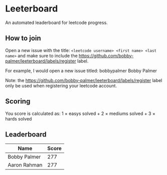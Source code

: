 # Leeterboard

An automated leaderboard for leetcode progress.

## How to join

Open a new issue with the title: `<leetcode username> <first name> <last name>`
and make sure to include the
https://github.com/bobby-palmer/leeterboard/labels/register label.

For example, I would open a new issue titled: bobbypalmer Bobby Palmer

Note: the https://github.com/bobby-palmer/leeterboard/labels/register label
only be used when registering your leetcode account.

## Scoring

You score is calculated as: 1 $\times$ easys solved + 2 $\times$ mediums solved + 3 $\times$ hards solved

## Leaderboard

| Name         | Score |
| ------------ | ----- |
| Bobby Palmer | 277   |
| Aaron Rahman | 277   |
